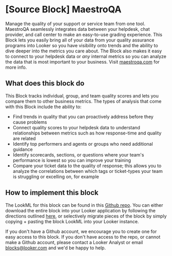 # [Source Block] MaestroQA

Manage the quality of your support or service team from one tool. MaestroQA seamlessly integrates data between your helpdesk, chat provider, and call center to make an easy-to-use grading experience. This Block lets you easily bring all of your data from your quality assurance programs into Looker so you have visibility onto trends and the ability to dive deeper into the metrics you care about. The Block also makes it easy to connect to your helpdesk data or _any_ internal metrics so you can analyze the data that is most important to your business. Visit [maestroqa.com](https://maestroqa.com) for more info.

## What does this block do
This Block tracks individual, group, and team quality scores and lets you compare them to other business metrics. The types of analysis that come with this Block include the ability to:
- Find trends in quality that you can proactively address before they cause problems
- Connect quality scores to your helpdesk data to understand relationships between metrics such as how response-time and quality are related
- Identify top performers and agents or groups who need additional guidance
- Identify scorecards, sections, or questions where your team's performance is lowest so you can improve your training
- Compare your ticket data to the quality of response; this allows you to analyze the correlations between which tags or ticket-types your team is struggling or excelling on, for example

## How to implement this block
The LookML for this block can be found in this [Github repo](https://github.com/adtribute/looker-maestroqa). You can either download the entire block into your Looker application by following the directions outlined [here](https://discourse.looker.com/t/copying-a-lookml-project-into-looker-from-a-github-repo/1209), or selectively migrate pieces of the block by simply copying + pasting the block LookML into your Looker instance.

If you don't have a Github account, we encourage you to create one for easy access to this block. If you don't have access to the repo, or cannot make a Github account, please contact a Looker Analyst or email [blocks@looker.com](mailto:blocks@looker.com) and we'd be happy to help.
